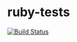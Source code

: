 # ruby-tests
[![Build Status](https://travis-ci.com/aggigie/ruby-tests.svg?branch=master)](https://travis-ci.com/aggigie/ruby-tests)
